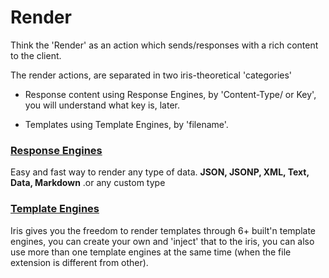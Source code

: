 # Render

Think the 'Render'  as an action which sends\/responses with a rich content to the client.

The render actions, are separated in two iris-theoretical 'categories'

* Response content using Response Engines, by 'Content-Type\/ or Key', you will understand what key is, later.

* Templates using Template Engines, by 'filename'.


### [Response Engines](render_rest.md)

Easy and fast way to render any type of data. **JSON, JSONP, XML, Text, Data, Markdown** .or any custom type

### [Template Engines](render_templates.md)

Iris gives you the freedom to render templates through 6+ built'n template engines, you can create your own and 'inject' that to the iris, you can also use more than one template engines at the same time \(when the file extension is different from other\).

